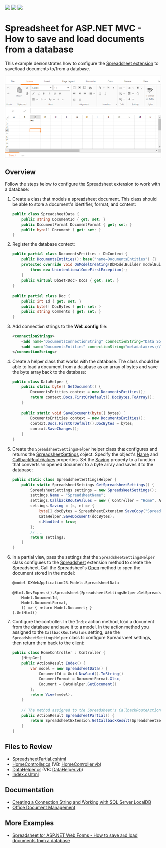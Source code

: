 <!-- default badges list -->
![](https://img.shields.io/endpoint?url=https://codecentral.devexpress.com/api/v1/VersionRange/128553954/20.1.3%2B)
[![](https://img.shields.io/badge/Open_in_DevExpress_Support_Center-FF7200?style=flat-square&logo=DevExpress&logoColor=white)](https://supportcenter.devexpress.com/ticket/details/T190813)
[![](https://img.shields.io/badge/📖_How_to_use_DevExpress_Examples-e9f6fc?style=flat-square)](https://docs.devexpress.com/GeneralInformation/403183)
<!-- default badges end -->
# Spreadsheet for ASP.NET MVC - How to save and load documents from a database

This example demonstrates how to configure the [Spreadsheet extension](https://docs.devexpress.com/AspNetMvc/17113/components/spreadsheet) to save/load documents to/from a database.

![Connect Spreadsheet to Database](connect-spreadsheet-to-database.png)

## Overview

Follow the steps below to configure the Spreadsheet extension to work with a database:

1. Create a class that models a spreadsheet document. This class should be able to store a document's identifier, format, and content:

    ```cs
    public class SpreadsheetData {
        public string DocumentId { get; set; }
        public DocumentFormat DocumentFormat { get; set; }
        public byte[] Document { get; set; }
    }
    ```

2. Register the database context:

    ```cs
    public partial class DocumentsEntities : DbContext {
        public DocumentsEntities(): base("name=DocumentsEntities") {}
        protected override void OnModelCreating(DbModelBuilder modelBuilder) {
            throw new UnintentionalCodeFirstException();
        }
        public virtual DbSet<Doc> Docs { get; set; }
    }

    public partial class Doc {
        public int Id { get; set; }
        public byte[] DocBytes { get; set; }
        public string Comments { get; set; }
    }
    ```

3. Add connection strings to the **Web.config** file:

    ```xml
    <connectionStrings>
        <add name="DocumentsConnectionString" connectionString="Data Source=(local);Initial Catalog = Documents;User Id=sa; Password=dx;Connect Timeout=30" providerName="System.Data.SqlClient" />
        <add name="DocumentsEntities" connectionString="metadata=res://*/Models.Model1.csdl|res://*/Models.Model1.ssdl|res://*/Models.Model1.msl;provider=System.Data.SqlClient;provider connection string=&quot;Data Source=(localdb)\MSSQLLocalDB;AttachDbFilename=|DataDirectory|Documents.mdf;Integrated Security=True;connect timeout=30;MultipleActiveResultSets=True;App=EntityFramework&quot;" providerName="System.Data.EntityClient" />
    </connectionStrings>
    ```

4. Create a helper class that works with the database. The class should be able to load a document from a database as an array of bytes and save the byte array back to the database:

    ```cs
    public class DataHelper {
        public static byte[] GetDocument() {
            DocumentsEntities context = new DocumentsEntities();
            return context.Docs.FirstOrDefault().DocBytes.ToArray();
        }

        public static void SaveDocument(byte[] bytes) {
            DocumentsEntities context = new DocumentsEntities();
            context.Docs.FirstOrDefault().DocBytes = bytes;
            context.SaveChanges();
        }
    }
    ```

5. Create the `SpreadsheetSettingsHelper` helper class that configures and returns the [SpreadsheetSettings](https://docs.devexpress.com/AspNetMvc/DevExpress.Web.Mvc.SpreadsheetSettings?p=netframework) object. Specify the object's [Name](https://docs.devexpress.com/AspNetMvc/DevExpress.Web.Mvc.SettingsBase.Name) and [CallbackRouteValues](https://docs.devexpress.com/AspNetMvc/DevExpress.Web.Mvc.SpreadsheetSettings.CallbackRouteValues) properties. Set the [Saving](https://docs.devexpress.com/AspNetMvc/DevExpress.Web.Mvc.SpreadsheetSettings.Saving?p=netframework) property to a function that converts an opened document to a byte array and saves it to the database:

    ```cs
    public static class SpreadsheetSettingsHelper {
        public static SpreadsheetSettings GetSpreadsheetSettings() {
            SpreadsheetSettings settings = new SpreadsheetSettings();
            settings.Name = "SpreadsheetName";
            settings.CallbackRouteValues = new { Controller = "Home", Action = "SpreadsheetPartial" };
            settings.Saving = (s, e) => {
                byte[] docBytes = SpreadsheetExtension.SaveCopy("SpreadsheetName", DocumentFormat.Xlsx);
                DataHelper.SaveDocument(docBytes);
                e.Handled = true;
            };
            // ...
            return settings;
        }
    }
    ```
    
6. In a partial view, pass the settings that the `SpreadsheetSettingsHelper` class configures to the [Spreadsheet](https://docs.devexpress.com/AspNetMvc/DevExpress.Web.Mvc.UI.ExtensionsFactory.Spreadsheet(DevExpress.Web.Mvc.SpreadsheetSettings)?p=netframework) extension method to create the Spreadsheet. Call the Spreadsheet's [Open](https://docs.devexpress.com/AspNetMvc/DevExpress.Web.Mvc.SpreadsheetExtension.Open(System.String-DevExpress.Spreadsheet.DocumentFormat-System.Func-System.Byte---)?p=netframework) method to open the document stored in the model:

    ```razor
    @model DXWebApplication23.Models.SpreadsheetData

    @Html.DevExpress().Spreadsheet(SpreadsheetSettingsHelper.GetSpreadsheetSettings()).Open(
        Model.DocumentId, 
        Model.DocumentFormat, 
        () => { return Model.Document; }
    ).GetHtml()
    ```

7. Configure the controller. In the `Index` action method, load a document from the database and save it to a model. In the action method you assigned to the `CallbackRouteValues` setting, use the `SpreadsheetSettingsHelper` class to configure Spreadsheet settings, then return them back to the client: 

    ```cs
    public class HomeController : Controller {
        [HttpGet]
        public ActionResult Index() {
            var model = new SpreadsheetData() {
                DocumentId = Guid.NewGuid().ToString(),
                DocumentFormat = DocumentFormat.Xlsx,
                Document = DataHelper.GetDocument()
            };
            return View(model);
        }

        // The method assigned to the Spreadsheet's CallbackRouteAction property in the helper class
        public ActionResult SpreadsheetPartial() { 
            return SpreadsheetExtension.GetCallbackResult(SpreadsheetSettingsHelper.GetSpreadsheetSettings());
        }
    }
    ```

## Files to Review

* [SpreadsheetPartial.cshtml](./CS/DXWebApplication23/Views/Home/SpreadsheetPartial.cshtml)
* [HomeController.cs](./CS/DXWebApplication23/Controllers/HomeController.cs) (VB: [HomeController.vb](./VB/DXWebApplication23/Controllers/HomeController.vb))
* [DataHelper.cs](./CS/DXWebApplication23/Models/DataHelper.cs) (VB: [DataHelper.vb](./VB/DXWebApplication23/Models/DataHelper.vb))
* [Index.cshtml](./CS/DXWebApplication23/Views/Home/Index.cshtml)

## Documentation

* [Creating a Connection String and Working with SQL Server LocalDB](https://learn.microsoft.com/en-us/aspnet/mvc/overview/getting-started/introduction/creating-a-connection-string)
* [Office Document Management](https://docs.devexpress.com/AspNetMvc/402337/common-features/office-document-management)

## More Examples

* [Spreadsheet for ASP.NET Web Forms - How to save and load documents from a database](https://github.com/DevExpress-Examples/aspxspreadsheet-how-to-save-and-load-documents-from-a-database-t190812)
